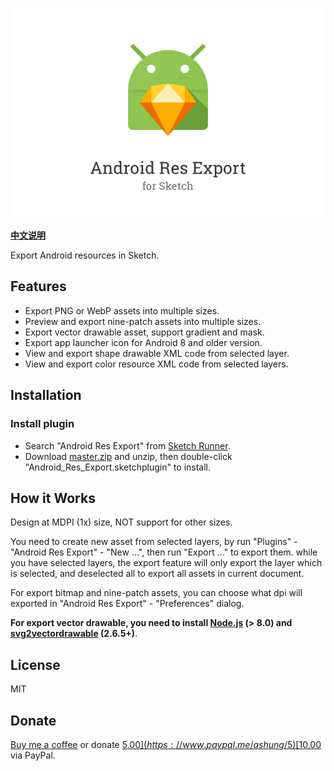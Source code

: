 ![](android_res_export.png)

**[中文说明](https://github.com/Ashung/Android_Res_Export/blob/master/README_zh.md)**

Export Android resources in Sketch.

## Features

- Export PNG or WebP assets into multiple sizes.
- Preview and export nine-patch assets into multiple sizes.
- Export vector drawable asset, support gradient and mask.
- Export app launcher icon for Android 8 and older version.
- View and export shape drawable XML code from selected layer.
- View and export color resource XML code from selected layers.

## Installation

### Install plugin

- Search "Android Res Export" from [Sketch Runner](http://sketchrunner.com/).
- Download [master.zip](https://github.com/Ashung/Android_Res_Export/archive/master.zip) and unzip, then double-click "Android_Res_Export.sketchplugin" to install.

## How it Works

Design at MDPI (1x) size, NOT support for other sizes.

You need to create new asset from selected layers, by run "Plugins" - "Android Res Export" - "New ...", then run "Export ..." to export them. while you have selected layers, the export feature will only export the layer which is selected, and deselected all to export all assets in current document.

For export bitmap and nine-patch assets, you can choose what dpi will exported in "Android Res Export" - "Preferences" dialog.

**For export vector drawable, you need to install [Node.js](https://nodejs.org/en/) (> 8.0) and [svg2vectordrawable](https://github.com/Ashung/svg2vectordrawable) (2.6.5+)**.

## License

MIT

## Donate

[Buy me a coffee](https://www.buymeacoffee.com/ashung) or donate [$5.00](https://www.paypal.me/ashung/5) [$10.00](https://www.paypal.me/ashung/10) via PayPal.
